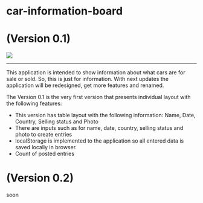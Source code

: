 # car-information-board
<h1>(Version 0.1)</h1>

<img src="https://i.imgur.com/YBmFoRT.png">
<hr>
This application is intended to show information about what cars are for sale or sold. So, this is just for information. With next updates the application will be redesigned, get more features and renamed.

The Version 0.1 is the very first version that presents individual layout with the following features:
  <ul>
    <li>This version has table layout with the following information: Name, Date, Country, Selling status and Photo</li>
    <li>There are inputs such as for name, date, country, selling status and photo to create entries</li>
    <li>localStorage is implemented to the application so all entered data is saved locally in browser.</li>
    <li>Count of posted entries</li>
  </ul>

<h1>(Version 0.2)</h1>
soon
